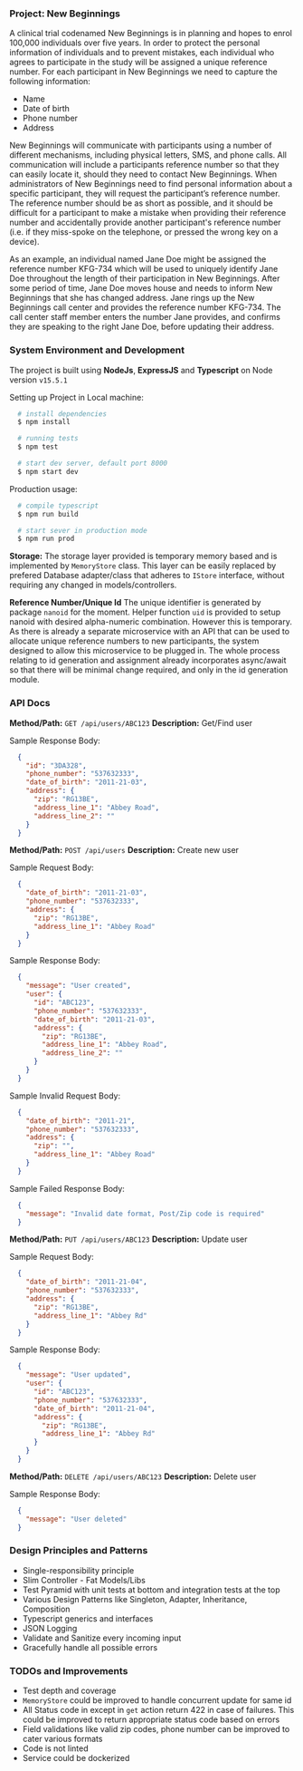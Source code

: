 ### Project: New Beginnings

A clinical trial codenamed ​New Beginnings​ is in planning and hopes to enrol 100,000 individuals over five years. In order to protect the personal information of individuals and to prevent mistakes, each individual who agrees to participate in the study will be assigned a unique reference number. For each participant in New Beginnings we need to capture the following information:

  - Name
  - Date of birth
  - Phone number
  - Address

New Beginnings will communicate with participants using a number of different mechanisms, including physical letters, SMS, and phone calls. All communication will include a participants reference number so that they can easily locate it, should they need to contact New Beginnings. When administrators of New Beginnings need to find personal information about a specific participant, they will request the participant’s reference number. The reference number should be as short as possible, and it should be difficult for a participant to make a mistake when providing their reference number and accidentally provide another participant's reference number (i.e. if they miss-spoke on the telephone, or pressed the wrong key on a device).

As an example, an individual named Jane Doe might be assigned the reference number KFG-734 which will be used to uniquely identify Jane Doe throughout the length of their participation in New Beginnings. After some period of time, Jane Doe moves house and needs to inform New Beginnings that she has changed address. Jane rings up the New Beginnings call center and provides the reference number KFG-734. The call center staff member enters the number Jane provides, and confirms they are speaking to the right Jane Doe, before updating their address.

### System Environment and Development

The project is built using **NodeJs**, **ExpressJS** and **Typescript** on Node version `v15.5.1`

Setting up Project in Local machine:

```bash
  # install dependencies 
  $ npm install 

  # running tests
  $ npm test

  # start dev server, default port 8000
  $ npm start dev 
```

Production usage:

```bash
  # compile typescript 
  $ npm run build

  # start sever in production mode
  $ npm run prod
```

**Storage:** The storage layer provided is temporary memory based and is implemented by `MemoryStore` class. This layer can be easily replaced by prefered Database adapter/class that adheres to `IStore` interface, without requiring any changed in models/controllers.

**Reference Number/Unique Id** The unique identifier is generated by package `nanoid` for the moment. Helper function `uid` is provided to setup nanoid with desired alpha-numeric combination. However this is temporary. 
As there is already a separate microservice with an API that can be used to allocate unique reference numbers to new participants, the system designed to allow this microservice to be plugged in. The whole process relating to id generation and assignment already incorporates async/await so that there will be minimal change required, and only in the id generation module.
 
### API Docs

**Method/Path:** `GET /api/users/ABC123`
**Description:** Get/Find user

Sample Response Body: 
```json
  {
    "id": "3DA328",
    "phone_number": "537632333",
    "date_of_birth": "2011-21-03",
    "address": {
      "zip": "RG13BE",
      "address_line_1": "Abbey Road",
      "address_line_2": ""
    }
  }
```

**Method/Path:** `POST /api/users`
**Description:** Create new user

Sample Request Body: 
```json
  {
    "date_of_birth": "2011-21-03",
    "phone_number": "537632333",
    "address": {
      "zip": "RG13BE",
      "address_line_1": "Abbey Road"
    }
  }
```

Sample Response Body: 
```json
  {
    "message": "User created",
    "user": {
      "id": "ABC123",
      "phone_number": "537632333",
      "date_of_birth": "2011-21-03",
      "address": {
        "zip": "RG13BE",
        "address_line_1": "Abbey Road",
        "address_line_2": ""
      }
    }
  }
```

Sample Invalid Request Body: 
```json
  {
    "date_of_birth": "2011-21",
    "phone_number": "537632333",
    "address": {
      "zip": "",
      "address_line_1": "Abbey Road"
    }
  }
```

Sample Failed Response Body: 
```json
  {
    "message": "Invalid date format, Post/Zip code is required"
  }
```

**Method/Path:** `PUT /api/users/ABC123`
**Description:** Update user

Sample Request Body: 
```json
  {
    "date_of_birth": "2011-21-04",
    "phone_number": "537632333",
    "address": {
      "zip": "RG13BE",
      "address_line_1": "Abbey Rd"
    }
  }
```

Sample Response Body:
```json
  {
    "message": "User updated",
    "user": {
      "id": "ABC123",
      "phone_number": "537632333",
      "date_of_birth": "2011-21-04",
      "address": {
        "zip": "RG13BE",
        "address_line_1": "Abbey Rd"
      }
    }
  }
```

**Method/Path:** `DELETE /api/users/ABC123`
**Description:** Delete user

Sample Response Body:
```json
  {
    "message": "User deleted"
  }
```

### Design Principles and Patterns

- Single-responsibility principle 
- Slim Controller - Fat Models/Libs
- Test Pyramid with unit tests at bottom and integration tests at the top
- Various Design Patterns like Singleton, Adapter, Inheritance, Composition
- Typescript generics and interfaces
- JSON Logging
- Validate and Sanitize every incoming input
- Gracefully handle all possible errors

### TODOs and Improvements

- Test depth and coverage
- `MemoryStore` could be improved to handle concurrent update for same id
- All Status code in except in `get` action return 422 in case of failures. This could be improved to return appropriate status code based on errors
- Field validations like valid zip codes, phone number can be improved to cater various formats
- Code is not linted
- Service could be dockerized